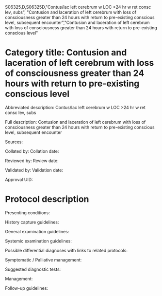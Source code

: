 S06325,D,S06325D,"Contus/lac left cerebrum w LOC >24 hr w ret consc lev, subs", "Contusion and laceration of left cerebrum with loss of consciousness greater than 24 hours with return to pre-existing conscious level, subsequent encounter","Contusion and laceration of left cerebrum with loss of consciousness greater than 24 hours with return to pre-existing conscious level"
# Category title: Contusion and laceration of left cerebrum with loss of consciousness greater than 24 hours with return to pre-existing conscious level

Abbreviated description: Contus/lac left cerebrum w LOC >24 hr w ret consc lev, subs

Full description: Contusion and laceration of left cerebrum with loss of consciousness greater than 24 hours with return to pre-existing conscious level, subsequent encounter

Sources:

Collated by:
Collation date:

Reviewed by:
Review date:

Validated by:
Validation date:

Approval UID:

# Protocol description

Presenting conditions:

History capture guidelines:

General examination guidelines:

Systemic examination guidelines:

Possible differential diagnoses with links to related protocols:

Symptomatic / Palliative management:

Suggested diagnostic tests:

Management:

Follow-up guidelines:
